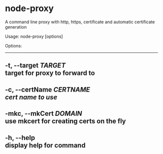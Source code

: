 # node-proxy

A command line proxy with http, https, certificate and automatic certificate generation




Usage: node-proxy [options]

Options: 

---
-t, --target *TARGET*  
target for proxy to forward to  
---
-c, --certName *CERTNAME*  
*cert name to use*  
---
-mkc, --mkCert *DOMAIN*  
use mkcert for creating certs on the fly  
---
-h, --help  
display help for command
---
